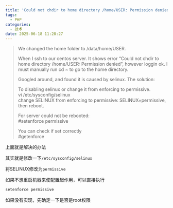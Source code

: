 ```yaml
---
title: 'Could not chdir to home directory /home/USER: Permission denied'
tags:
  - PHP
categories:
  - 技术
date: 2025-06-18 11:28:27
---
```


> We changed the home folder to /data/home/USER.
>
> When I ssh to our centos server. It shows error “Could not chdir to home directory /home/USER: Permission denied”, however loggin ok. I must manually run cd ~ to go to the home directory.
>
> Googled around, and found it is caused by selinux. The solution:
>
> To disabling selinux or change it from enforcing to permissive.  
> vi /etc/sysconfig/selinux  
> change SELINUX from enforcing to permissive: SELINUX=permissive, then reboot.
>
> For server could not be rebooted:  
> #setenforce permissive
>
> You can check if set correctly  
> #getenforce

上面就是解决的办法

其实就是修改一下`/etc/sysconfig/selinux`

将SELINUX修改为`permissive`

如果不想重启机器来使配置起作用，可以直接执行

```bash
setenforce permissive
```

如果没有实现，先确定一下是否是root权限
